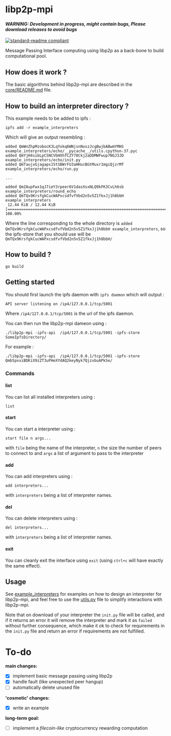 # libp2p-mpi

####  *__WARNING: Development in progress, might contain bugs, Please download releases to avoid bugs__*

[![standard-readme compliant](https://img.shields.io/badge/standard--readme-OK-green.svg?style=flat-square)](https://github.com/RichardLitt/standard-readme)

Message Passing Interface computing using libp2p as a back-bone to build computational pool.

## How does it work ?

The basic algorithms behind libp2p-mpi are described in the [core/README.md](./core/README.md) file.

## How to build an interpreter directory ?

This example needs to be added to ipfs :

```
ipfs add -r example_interpreters
```

Which will give an output resembling :

```
added QmWnZhpMzobocK3LqYokq6WNjsnNoszJcgBwjbABwmYMHS example_interpreters/echo/__pycache__/utils.cpython-37.pyc
added QmYjH4sibLpCSNCVbHXhfCZY78Ckj2aDDMWFwup7NGJ3JD example_interpreters/echo/init.py
added QmTaujxGjagaps15tSBWrFU3aHHucBGtMuxr1mgiQjzrMf example_interpreters/echo/run.py

...

added QmZAupFwx1qJ7ieY3rpeer6V1dasXsxNLQ9kFK3CvLh6sb example_interpreters/round_echo
added QmTQx9KrsfgkCucWAPxcsdfvfVbd2n5v5Z1fkxJj1h8bbH example_interpreters
 12.44 KiB / 12.44 KiB [=========================================================================] 100.00%
 ```

Where the line corresponding to the whole directory is `added QmTQx9KrsfgkCucWAPxcsdfvfVbd2n5v5Z1fkxJj1h8bbH example_interpreters`, so the ipfs-store that you should use will be `QmTQx9KrsfgkCucWAPxcsdfvfVbd2n5v5Z1fkxJj1h8bbH/`

## How to build ?

```
go build
```

## Getting started

You should first launch the ipfs daemon with `ipfs daemon` which will output :

```
API server listening on /ip4/127.0.0.1/tcp/5001
```

Where `/ip4/127.0.0.1/tcp/5001` is the url of the ipfs daemon.

You can then run the libp2p-mpi dameon using :

```
./libp2p-mpi -ipfs-api  /ip4/127.0.0.1/tcp/5001 -ipfs-store SomeIpfsDirectory/
```

For example :

```
./libp2p-mpi -ipfs-api  /ip4/127.0.0.1/tcp/5001 -ipfs-store Qmb5pxxiBDKiX9zZT3uPHeXYdAQ2keyNyk7QjzvbuAPkSe/
```

### Commands

#### list

You can list all installed interpreters using :

```
list
```

#### start

You can start a interpreter using :

```
start file n args...
```

with `file` being the name of the interpreter, `n` the size the number of peers to connect to and `args` a list of argument to pass to the interpreter

#### add

You can add interpreters using :

```
add interpreters...
```

with `interpreters` being a list of interpreter names.

#### del

You can delete interpreters using :

```
del interpreters...
```

with `interpreters` being a list of interpreter names.

#### exit

You can cleanly exit the interface using `exit` (using `ctrl+c` will have exactly the same effect).

## Usage

See [example_interpreters](./example_interpreters) for examples on how to design an interpreter for libp2p-mpi, and feel free to use the [utils.py](./example_interpreters/echo/utils.py) file to simplify interactions with libp2p-mpi.

Note that on download of your interpreter the `init.py` file will be called, and if it returns an error it will remove the interpreter and mark it as `failed` without further consequence, which make it ok to check for requirements in the `init.py` file and return an error if requirements are not fulfilled.

# To-do

__main changes:__

- [x] implement basic message passing using libp2p
- [x] handle fault (like unexpected peer hangup)
- [ ] automatically delete unused file

__'cosmetic' changes:__

- [x] write an example

__long-term goal:__

- [ ] implement a _filecoin-like_ cryptocurrency rewarding computation
